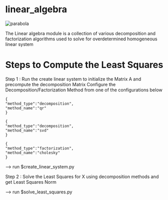 # linear_algebra

![parabola](https://user-images.githubusercontent.com/26202862/221382371-ef9a2135-6050-4818-b7c3-8b4038597c4b.png)


 
The Linear algebra module is a collection of various decomposition and factorization algorithms
used to solve for overdetermined homogeneous linear system

# Steps to Compute the Least Squares 

Step 1 : Run the create linear system to initialize the Matrix A and precompute the decomposition Matrix
    Configure the Decomposition/Factorization Method from one of the configurations below
    
    
    {
    "method_type":"decomposition",
    "method_name":"qr"
    }

    {
    "method_type":"decomposition",
    "method_name":"svd"
    }

    {
    "method_type":"factorization",
    "method_name":"cholesky"
    }
--> run $create_linear_system.py

Step 2 : Solve the Least Squares for X using decomposition methods and get Least Squares Norm

--> run $solve_least_squares.py


